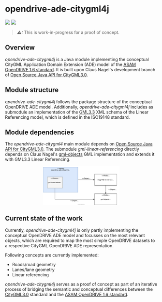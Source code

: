 # opendrive-ade-citygml4j

<a href="https://github.com/tum-gis/opendrive-ade-citygml4j/actions/workflows/build.yml" title="Build Status"><img src="https://img.shields.io/github/workflow/status/tum-gis/opendrive-ade-citygml4j/Build"></a>
<a href="https://jitpack.io/#tum-gis/opendrive-ade-citygml4j" title="JitPack"><img src="https://jitpack.io/v/tum-gis/opendrive-ade-citygml4j.svg?style=for-the-badge"></a>

> **_⚠:_** This is work-in-progress for a proof of concept.

## Overview
*opendrive-ade-citygml4j* is a Java module implementing the conceptual CityGML Application Domain Extension (ADE) model of the [ASAM OpenDRIVE 1.6 standard](https://www.asam.net/standards/detail/opendrive/). It is built upon Claus Nagel's development branch of [Open Source Java API for CityGML3.0](https://github.com/citygml4j/citygml4j/tree/citygml3-devel).

## Module structure
*opendrive-ade-citygml4j* follows the package structure of the conceptual OpenDRIVE ADE model. Additionally, *opendrive-ade-citygml4j* includes as submodule an implementation of the [GML3.3](https://portal.ogc.org/files/?artifact_id=46568) XML schema of the Linear Referencing model, which is defined in the ISO19148 standard.

## Module dependencies
The *opendrive-ade-citygml4* main module depends on [Open Source Java API for CityGML3.0](https://github.com/citygml4j/citygml4j/tree/citygml3-devel).
The submodule *gml-linear-referencing* directly depends on Claus Nagel's [gml-objects](https://github.com/xmlobjects/gml-objects) GML implementation and extends it with GML3.3 Linear Referencing.
<p align="center">
  <img src="./docs/modules.svg" width="50%">
</p>

## Current state of the work
Currently, *opendrive-ade-citygml4j* is only partly implementing the conceptual OpenDRIVE ADE model and focusses on the most relevant objects, which are required to map the most simple OpenDRIVE datasets to a respective CityGML OpenDRIVE ADE representation. 

Following concepts are currently implemented:
* Roads/road geometry
* Lanes/lane geometry
* Linear referencing

*opendrive-ade-citygml4j* serves as a proof of concept as part of an iterative process of bridging the semantic and conceptual differences between the [CityGML3.0](https://docs.ogc.org/is/20-010/20-010.html) standard and the [ASAM OpenDRIVE 1.6 standard](https://www.asam.net/standards/detail/opendrive/).
